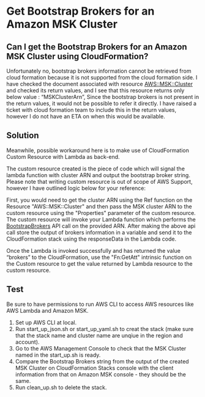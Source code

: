 # Get Bootstrap Brokers for an Amazon MSK Cluster

## Can I get the Bootstrap Brokers for an Amazon MSK Cluster using CloudFormation?

Unfortunately no, bootstrap brokers information cannot be retrieved from cloud formation because it is not supported from the cloud formation side. I have checked the document associated with resource
[AWS::MSK::Cluster][1] and checked its return values, and I see that this resource returns only below value : “MSKClusterArn”, Since the bootstrap brokers is not present in the return values, it would not be possible to refer it directly. I have raised a ticket with cloud formation team to include this in the return values, however I do not have an ETA on when this would be available.

## Solution
Meanwhile, possible workaround here is to make use of CloudFormation Custom Resource with Lambda as back-end.

The custom resource created is the piece of code which will signal the lambda function with cluster ARN and output the bootstrap broker string. Please note that writing custom resource is out of scope of AWS Support, however I have outlined logic below for your reference:

First, you would need to get the cluster ARN using the Ref function on the Resource "AWS::MSK::Cluster" and then pass the MSK cluster ARN to the custom resource using the "Properties" parameter of the custom resource. The custom resource will invoke your Lambda function which performs the [BootstrapBrokers][2] API call on the provided ARN. After making the above api call store the output of brokers information in a variable   and send it to the CloudFormation stack using the responseData in the Lambda code.

Once the Lambda is invoked successfully and has returned the value “brokers” to the CloudFormation, use the "Fn:GetAtt" intrinsic function on the Custom resource to get the value returned by Lambda resource to the custom resource.

## Test
Be sure to have permissions to run AWS CLI to access AWS resources like AWS Lambda and Amazon MSK.

1. Set up AWS CLI at local.
2. Run start_up_json.sh or start_up_yaml.sh to creat the stack (make sure that the stack name and cluster name are unqiue in the region and account).
3. Go to the AWS Management Console to check that the MSK Cluster named in the start_up.sh is ready.
4. Compare the Bootstrap Brokers string from the output of the created MSK Cluster on CloudFormation Stacks console with the client information from that on Amazon MSK console - they should be the same.
5. Run clean_up.sh to delete the stack.

[1]: https://docs.aws.amazon.com/AWSCloudFormation/latest/UserGuide/aws-resource-msk-cluster.html
[2]: https://docs.aws.amazon.com/msk/1.0/apireference/clusters-clusterarn-bootstrap-brokers.html
